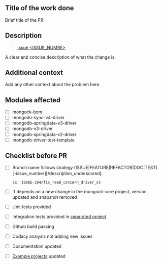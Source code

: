 
## Title of the work done
Brief title of the PR


## Description

> [Issue <ISSUE_NUMBE>](https://github.com/cloudyrock/mongock/issues/<ISSUE_NUMBE>)

A clear and concise description of what the change is.

## Additional context

Add any other context about the problem here.

## Modules affected
- [ ] mongock-bom
- [ ] mongodb-sync-v4-driver
- [ ] mongodb-springdata-v3-driver
- [ ] mongodb-v3-driver
- [ ] mongodb-springdata-v2-driver
- [ ] mongodb-driver-test-template  

## Checklist before PR
- [ ] Branch name follows strategy (ISSUE|FEATURE|REFACTOR|DOC|TEST)[-issue_number][/description_underscored]. 

      Ex: ISSUE-294/fix_read_concern_driver_v3
- [ ] If depends on a new change in the mongock-core project, version updated and snapshot removed
- [ ] Unit tests provided
- [ ] Integration tests provided in [separated project](https://github.com/cloudyrock/mongock-integration-tests)
- [ ] Github build passing
- [ ] Codacy analysis not adding new issues
- [ ] Documentation updated
- [ ] [Example projects](https://github.com/cloudyrock/mongock-examples) updated

